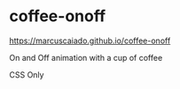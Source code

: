 # coffee-onoff

https://marcuscaiado.github.io/coffee-onoff

On and Off animation with a cup of coffee

CSS Only
